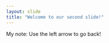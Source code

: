 ```yaml
---
layout: slide
title: "Welcome to our second slide!"
---
```

My note:
Use the left arrow to go back!

